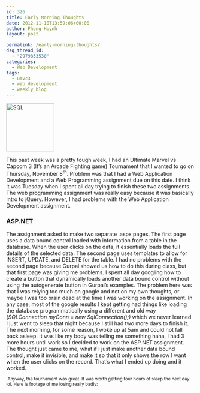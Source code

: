 ```yaml
---
id: 326
title: Early Morning Thoughts
date: 2012-11-10T13:59:06+00:00
author: Phong Huynh
layout: post

permalink: /early-morning-thoughts/
dsq_thread_id:
  - "2979833530"
categories:
  - Web Development
tags:
  - umvc3
  - web development
  - weekly blog
---
```

[<img class="size-full wp-image-421 aligncenter" title="SQL" src="/wp-content/uploads/2012/11/Sql_database_shortcut_icon_.png" alt="SQL" width="128" height="128" />](/wp-content/uploads/2012/11/Sql_database_shortcut_icon_.png)

This past week was a pretty tough week, I had an Ultimate Marvel vs Capcom 3 (It’s an Arcade Fighting game) Tournament that I wanted to go on Thursday, November 8<sup>th</sup>. Problem was that I had a Web Application Development and a Web Programming assignment due on this date. I think it was Tuesday when I spent all day trying to finish these two assignments. The web programming assignment was really easy because it was basically intro to jQuery. However, I had problems with the Web Application Development assignment.

### ASP.NET

The assignment asked to make two separate .aspx pages. The first page uses a data bound control loaded with information from a table in the database. When the user clicks on the data, it essentially loads the full details of the selected data. The second page uses templates to allow for INSERT, UPDATE, and DELETE for the table. I had no problems with the second page because Gurpal showed us how to do this during class, but that first page was giving me problems. I spent all day googling how to create a button that dynamically loads another data bound control without using the autogenerate button in Gurpal&#8217;s examples. The problem here was that I was relying too much on google and not on my own thoughts, or maybe I was too brain dead at the time I was working on the assignment. In any case, most of the google results I kept getting had things like loading the database programmatically using a different and old way (_SQLConnection myConn = new SqlConnection();)_ which we never learned. I just went to sleep that night because I still had two more days to finish it. The next morning, for some reason, I woke up at 5am and could not fall back asleep. It was like my body was telling me something haha, I had 3 more hours until work so I decided to work on the ASP.NET assignment. The thought just came to me, what if I just make another data bound control, make it invisible, and make it so that it only shows the row I want when the user clicks on the record. That’s what I ended up doing and it worked.

<sup> Anyway, the tournament was great. It was worth getting four hours of sleep the next day lol. Here is footage of me losing really badly: </sup>